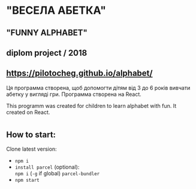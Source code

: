 # "ВЕСЕЛА АБЕТКА" 
## "FUNNY ALPHABET"
## diplom project / 2018
## https://pilotocheg.github.io/alphabet/
Ця программа створена, щоб допомогти дітям від 3 до 6 років вивчати абетку у вигляді гри. Программа створена на React.

This programm was created for children to learn alphabet with fun. It created on React.
#

## How to start:
Clone latest version:
- `npm i`
- `install parcel` (optional): \
`npm i` (`-g` if global) `parcel-bundler`
- `npm start`
